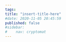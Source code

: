 ```yaml
---
tags:
title: "insert-title-here"
#date: 2020-11-05 20:45:59
published: false
#sidebar:
#    nav: cryptomat
---
```

